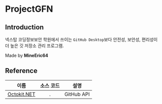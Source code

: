 # ProjectGFN

## Introduction
 넥스탑 코딩정보보안 학원에서 쓰이는 `GitHub Desktop`보다 안전성, 보안성, 편리성이 더 높은 깃 저장소 관리 프로그램.
 
 Made by **MineEric64**

## Reference
|이름|소스 코드|설명|
|:---:|:---:|:---:|
|[Octokit.NET](https://github.com/octokit/octokit.net)|.|GitHub API|

